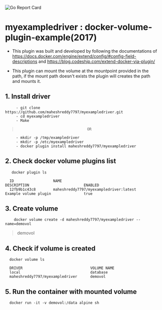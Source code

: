 ![Go Report Card](https://goreportcard.com/report/github.com/maheshreddy7797/myexampledriver)



# myexampledriver : docker-volume-plugin-example(2017)
  
   - This plugin was built and developed by following the documentations of https://docs.docker.com/engine/extend/config/#config-field-descriptions and https://blog.codeship.com/extend-docker-via-plugin/
   
   - This plugin can mount the volume at the mountpoint provided in the path, if the mount path doesn't exists the plugin will       creates the path and mounts it.
  
## 1. Install driver
   ```
        - git clone https://github.com/maheshreddy7797/myexampledriver.git
        - cd myexampledriver
        - Make
   ```
   >                                     OR
   ``` 
        - mkdir -p /tmp/exampledriver
        - mkdir -p /etc/myexampledriver
        - docker plugin install maheshreddy7797/myexampledriver
   ```
## 2. Check docker volume plugins list
   ```
      docker plugin ls
   ```
      ID                  NAME                                         DESCRIPTION                         ENABLED
      12fb9b1c43c8        maheshreddy7797/myexampledriver:latest       Example volume plugin               true
        
## 3. Create volume
  
  ```Shell
      docker volume create -d maheshreddy7797/myexampledriver --name=demovol
  ```
  > demovol
  
## 4. Check if volume is created
     
  ```
    docker volume ls
  ```
  ``` 
    DRIVER                               VOLUME NAME
    local                                database
    maheshreddy7797/myexampledriver      demovol
  ```

## 5. Run the container with mounted volume
  ```
    docker run -it -v demovol:/data alpine sh
  ```

